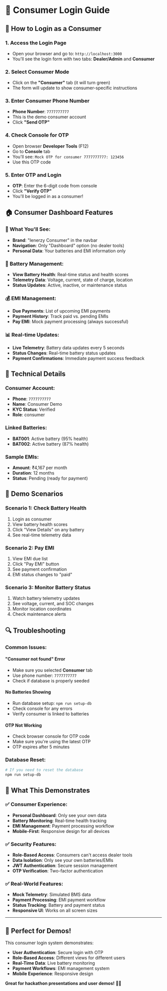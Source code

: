 # 🔐 Consumer Login Guide

## 🎯 **How to Login as a Consumer**

### **1. Access the Login Page**
- Open your browser and go to: `http://localhost:3000`
- You'll see the login form with two tabs: **Dealer/Admin** and **Consumer**

### **2. Select Consumer Mode**
- Click on the **"Consumer"** tab (it will turn green)
- The form will update to show consumer-specific instructions

### **3. Enter Consumer Phone Number**
- **Phone Number**: `7777777777`
- This is the demo consumer account
- Click **"Send OTP"**

### **4. Check Console for OTP**
- Open browser **Developer Tools** (F12)
- Go to **Console** tab
- You'll see: `Mock OTP for consumer 7777777777: 123456`
- Use this OTP code

### **5. Enter OTP and Login**
- **OTP**: Enter the 6-digit code from console
- Click **"Verify OTP"**
- You'll be logged in as a consumer!

## 🏠 **Consumer Dashboard Features**

### **📱 What You'll See:**
- **Brand**: "Ienerzy Consumer" in the navbar
- **Navigation**: Only "Dashboard" option (no dealer tools)
- **Personal Data**: Your batteries and EMI information only

### **🔋 Battery Management:**
- **View Battery Health**: Real-time status and health scores
- **Telemetry Data**: Voltage, current, state of charge, location
- **Status Updates**: Active, inactive, or maintenance status

### **💰 EMI Management:**
- **Due Payments**: List of upcoming EMI payments
- **Payment History**: Track paid vs. pending EMIs
- **Pay EMI**: Mock payment processing (always successful)

### **📊 Real-time Updates:**
- **Live Telemetry**: Battery data updates every 5 seconds
- **Status Changes**: Real-time battery status updates
- **Payment Confirmations**: Immediate payment success feedback

## 🔧 **Technical Details**

### **Consumer Account:**
- **Phone**: `7777777777`
- **Name**: Consumer Demo
- **KYC Status**: Verified
- **Role**: consumer

### **Linked Batteries:**
- **BAT001**: Active battery (95% health)
- **BAT002**: Active battery (87% health)

### **Sample EMIs:**
- **Amount**: ₹4,167 per month
- **Duration**: 12 months
- **Status**: Pending (ready for payment)

## 🚀 **Demo Scenarios**

### **Scenario 1: Check Battery Health**
1. Login as consumer
2. View battery health scores
3. Click "View Details" on any battery
4. See real-time telemetry data

### **Scenario 2: Pay EMI**
1. View EMI due list
2. Click "Pay EMI" button
3. See payment confirmation
4. EMI status changes to "paid"

### **Scenario 3: Monitor Battery Status**
1. Watch battery telemetry updates
2. See voltage, current, and SOC changes
3. Monitor location coordinates
4. Check maintenance alerts

## 🔍 **Troubleshooting**

### **Common Issues:**

#### **"Consumer not found" Error**
- Make sure you selected **Consumer** tab
- Use phone number: `7777777777`
- Check if database is properly seeded

#### **No Batteries Showing**
- Run database setup: `npm run setup-db`
- Check console for any errors
- Verify consumer is linked to batteries

#### **OTP Not Working**
- Check browser console for OTP code
- Make sure you're using the latest OTP
- OTP expires after 5 minutes

### **Database Reset:**
```bash
# If you need to reset the database
npm run setup-db
```

## 🎉 **What This Demonstrates**

### **✅ Consumer Experience:**
- **Personal Dashboard**: Only see your own data
- **Battery Monitoring**: Real-time health tracking
- **EMI Management**: Payment processing workflow
- **Mobile-First**: Responsive design for all devices

### **✅ Security Features:**
- **Role-Based Access**: Consumers can't access dealer tools
- **Data Isolation**: Only see your own batteries/EMIs
- **JWT Authentication**: Secure session management
- **OTP Verification**: Two-factor authentication

### **✅ Real-World Features:**
- **Mock Telemetry**: Simulated BMS data
- **Payment Processing**: EMI payment workflow
- **Status Tracking**: Battery and payment status
- **Responsive UI**: Works on all screen sizes

---

## 🎯 **Perfect for Demos!**

This consumer login system demonstrates:
- **User Authentication**: Secure login with OTP
- **Role-Based Access**: Different views for different users
- **Real-Time Data**: Live battery monitoring
- **Payment Workflows**: EMI management system
- **Mobile Experience**: Responsive design

**Great for hackathon presentations and user demos!** 🚀📱 